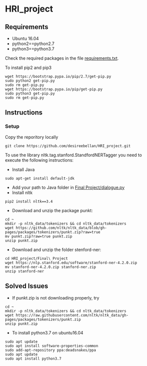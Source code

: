 # HRI_project

## Requirements

* Ubuntu 16.04
* python2==python2.7
* python3==python3.7

Check the required packages in the file [requirements.txt](requirements.txt). 

To install pip2 and pip3

```
wget https://bootstrap.pypa.io/pip/2.7/get-pip.py 
sudo python2 get-pip.py
sudo rm get-pip.py
wget https://bootstrap.pypa.io/pip/get-pip.py 
sudo python3 get-pip.py
sudo rm get-pip.py
```
## Instructions
### Setup
Copy the reporitory locally

```
git clone https://github.com/desireebellan/HRI_project.git
```
To use the library nltk.tag.stanford.StandfordNERTagger you need to execute the following instructions:
* Install Java
```
sudo apt-get install default-jdk
```
* Add your path to Java folder in [Final Project/dialogue.py](Final%20Project/dialogue.py)
* Install nltk
```
pip2 install nltk==3.4
```
* Download and unzip the package punkt:
```
cd ~
mkdir -p nltk_data/tokenizers && cd nltk_data/tokenizers
wget https://github.com/nltk/nltk_data/blob/gh-pages/packages/tokenizers/punkt.zip?raw=true
mv punkt.zip?raw=true punkt.zip
unzip punkt.zip
```
* Download and unzip the folder stenford-ner:
```
cd HRI_project/Final\ Project
wget https://nlp.stanford.edu/software/stanford-ner-4.2.0.zip
mv stanford-ner-4.2.0.zip stanford-ner.zip
unzip stanford-ner
```
## Solved Issues

* If punkt.zip is not downloading properly, try
```
cd ~
mkdir -p nltk_data/tokenizers && cd nltk_data/tokenizers
wget https://raw.githubusercontent.com/nltk/nltk_data/gh-pages/packages/tokenizers/punkt.zip
unzip punkt.zip
```
* To install python3.7 on ubuntu16.04
```
sudo apt update
sudo apt install software-properties-common
sudo add-apt-repository ppa:deadsnakes/ppa
sudo apt update
sudo apt install python3.7
```
